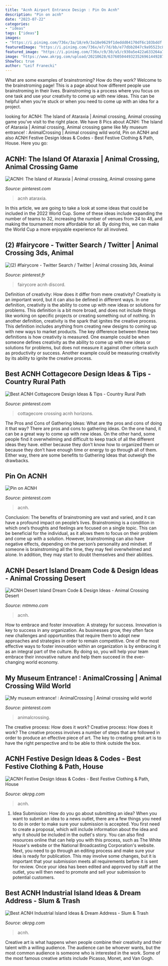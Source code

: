 ```yaml
---
title: "Acnh Airport Entrance Design : Pin On Acnh"
description: "Pin on acnh"
date: "2023-07-22"
categories:
- "ideas"
tags: ["ideas"]
images:
- "https://i.pinimg.com/736x/3a/18/e9/3a18e9629f1deddd04170df6c103bddf.jpg"
featuredImage: "https://i.pinimg.com/736x/e7/7d/bb/e77dbb2047c9a95523c8d100019fc17f.jpg"
featured_image: "https://i.pinimg.com/736x/c9/30/a5/c930a5e422a633264a76fa61e84cc4d7.jpg"
image: "https://www.akrpg.com/upload/20210628/6376050449323526961449287.jpg"
ShowToc: true
author: "Leif Franecki"
---
```



What are some examples of brainstroming? How do they work?
Welcome to the brainstroming page! This is a page about how different people use brainstroming in their lives. Brainstroming is a process where you focus on one task and use your creativity to come up with new ideas. This can be helpful when you're stuck or when you need to come up with an idea for a project.

	

		
looking for ACNH: The Island of Ataraxia | Animal crossing, Animal crossing game you've visit to the right place. We have 8 Pics about ACNH: The Island of Ataraxia | Animal crossing, Animal crossing game like My museum entrance! : AnimalCrossing | Animal crossing wild world, Pin on ACNH and also ACNH Festive Design Ideas &amp; Codes - Best Festive Clothing &amp; Path, House. Here you go:
		
    
## ACNH: The Island Of Ataraxia | Animal Crossing, Animal Crossing Game

<img loading=lazy src="https://i.pinimg.com/736x/04/ce/af/04ceaf2e4be64b806217713b1066434d.jpg" onerror="this.onerror=null;this.src='https://tse1.mm.bing.net/th?id=OIP.vBVct9jh7MFD9VYjDD-DXAHaGT&amp;pid=15.1';" alt="ACNH: The Island of Ataraxia | Animal crossing, Animal crossing game">

_Source: pinterest.com_

>acnh ataraxia. 

	

In this article, we are going to take a look at some ideas that could be included in the 2022 World Cup. Some of these ideas include expanding the number of teams to 32, increasing the number of venues from 24 to 48, and making the tournament more affordable for all. By doing this, we can make the World Cup a more enjoyable experience for all involved.

    
## (2) #fairycore - Twitter Search / Twitter | Animal Crossing 3ds, Animal

<img loading=lazy src="https://i.pinimg.com/736x/3a/18/e9/3a18e9629f1deddd04170df6c103bddf.jpg" onerror="this.onerror=null;this.src='https://tse4.mm.bing.net/th?id=OIP.Uj9YOB_w1bv7ns3jyoK29wHaEK&amp;pid=15.1';" alt="(2) #fairycore - Twitter Search / Twitter | Animal crossing 3ds, Animal">

_Source: pinterest.fr_

>fairycore acnh discord. 

	

Definition of creativity: How does it differ from mere creativity?
Creativity is an important word, but it can also be defined in different ways. In one definition, creativity is the ability to come up with new ideas or solutions for problems. This definition is a bit more broad, and does not include things like working on specific projects or creating something out of nothing. In another definition, creativity is the spark that ignites the creative process. This definition includes anything from creating new designs to coming up with new ways to market products. The key difference between these two definitions is how creativity is measured. One example could be when someone defines creativity as the ability to come up with new ideas or solutions for problems, but does not measure it against other criteria such as productivity or success. Another example could be measuring creativity by its ability to ignite the creative process.

    
## Best ACNH Cottagecore Design Ideas &amp; Tips - Country Rural Path

<img loading=lazy src="https://i.pinimg.com/736x/c9/30/a5/c930a5e422a633264a76fa61e84cc4d7.jpg" onerror="this.onerror=null;this.src='https://tse3.mm.bing.net/th?id=OIP.BHyJI2k4Rl2th1KO6dyVxgHaEJ&amp;pid=15.1';" alt="Best ACNH Cottagecore Design Ideas &amp; Tips - Country Rural Path">

_Source: pinterest.com_

>cottagecore crossing acnh horizons. 

	

The Pros and Cons of Gathering Ideas: What are the pros and cons of doing it that way?
There are pros and cons to gathering ideas. On the one hand, it can be a great way to come up with new ideas. On the other hand, some people find it overwhelming and difficult to keep track of all the different ideas they have. either because they don’t know how to organized them or because they don’t have enough time or energy to go through all of them. Either way, there are some benefits to Gathering Ideas that outweigh the drawbacks.

    
## Pin On ACNH

<img loading=lazy src="https://i.pinimg.com/736x/5f/60/48/5f604804bca4b567b4c4d507c1a72f70.jpg" onerror="this.onerror=null;this.src='https://tse2.mm.bing.net/th?id=OIP.0rxhTe7PVFM18xTmFHTzNQHaHa&amp;pid=15.1';" alt="Pin on ACNH">

_Source: pinterest.com_

>acnh. 

	

Conclusion: The benefits of brainstroming are vast and varied, and it can have a profound impact on people’s lives.
Brainstroming is a condition in which one’s thoughts and feelings are focused on a single topic. This can be beneficial for the individual, as it allows them to focus on their problem and come up with a solution. However, brainstroming can also have negative effects, depending on the person’s personality and mindset. If someone is brainstroming all the time, they may feel overwhelmed and alone. In addition, they may start to doubt themselves and their abilities.

    
## ACNH Desert Island Dream Code &amp; Design Ideas - Animal Crossing Desert

<img loading=lazy src="https://www.mtmmo.com/upload/20210415/6375410455290658612768830.png" onerror="this.onerror=null;this.src='https://tse4.mm.bing.net/th?id=OIP.U5rndQrJAh2aeyGURyTKQAHaD9&amp;pid=15.1';" alt="ACNH Desert Island Dream Code &amp; Design Ideas - Animal Crossing Desert">

_Source: mtmmo.com_

>acnh. 

	

How to embrace and foster innovation: A strategy for success.
Innovation is key to success in any organization. As businesses grow, they often face new challenges and opportunities that require them to adopt new approaches and strategies in order to remain competitive. One of the most effective ways to foster innovation within an organization is by embracing it as an integral part of the culture. By doing so, you will help your team embrace their innovative nature and help them succeed in the ever-changing world economy.

    
## My Museum Entrance! : AnimalCrossing | Animal Crossing Wild World

<img loading=lazy src="https://i.pinimg.com/736x/e7/7d/bb/e77dbb2047c9a95523c8d100019fc17f.jpg" onerror="this.onerror=null;this.src='https://tse1.mm.bing.net/th?id=OIP.MD7FT978rEz8RYiaA6JRGAHaEK&amp;pid=15.1';" alt="My museum entrance! : AnimalCrossing | Animal crossing wild world">

_Source: pinterest.com_

>animalcrossing. 

	

The creative process: How does it work?
Creative process: How does it work?
The creative process involves a number of steps that are followed in order to produce an effective piece of art. The key to creating great art is to have the right perspective and to be able to think outside the box.

    
## ACNH Festive Design Ideas &amp; Codes - Best Festive Clothing &amp; Path, House

<img loading=lazy src="https://www.akrpg.com/upload/20201216/6374373131306713727095454.png" onerror="this.onerror=null;this.src='https://tse2.mm.bing.net/th?id=OIP.JEcE9sfJs2SjDnwuwhOPkQHaEK&amp;pid=15.1';" alt="ACNH Festive Design Ideas &amp; Codes - Best Festive Clothing &amp; Path, House">

_Source: akrpg.com_

>acnh. 

	

1. Idea Submission: How do you go about submitting an idea?
When you want to submit an idea to a news outlet, there are a few things you need to do in order to make sure your submission is accepted. 
You first need to create a proposal, which will include information about the idea and why it should be included in the outlet's story. You can also find resources online that can help you with this process, such as The White House's website or the National Broadcasting Corporation's website. 
Next, you need to go through an editing process and make sure your idea is ready for publication. This may involve some changes, but it is important that your submission meets all requirements before it is sent for review. 
Once your idea has been edited and approved by staff at the outlet, you will then need to promote and sell your submission to potential customers.

    
## Best ACNH Industrial Island Ideas &amp; Dream Address - Slum &amp; Trash

<img loading=lazy src="https://www.akrpg.com/upload/20210628/6376050449323526961449287.jpg" onerror="this.onerror=null;this.src='https://tse4.mm.bing.net/th?id=OIP.5Ht_j4PIgeSzsHwUQyugWAHaEK&amp;pid=15.1';" alt="Best ACNH Industrial Island Ideas &amp; Dream Address - Slum &amp; Trash">

_Source: akrpg.com_

>acnh. 

	

Creative art is what happens when people combine their creativity and their talent with a willing audience. The audience can be whoever wants, but the most common audience is someone who is interested in the work. Some of the most famous creative artists include Picasso, Monet, and Van Gogh.

